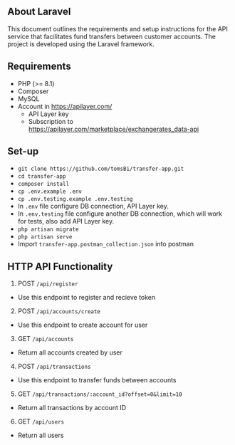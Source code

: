## About Laravel

This document outlines the requirements and setup instructions for the API service that facilitates fund transfers between customer accounts. The project is developed using the Laravel framework.

## Requirements
* PHP (>= 8.1)
* Composer
* MySQL
* Account in https://apilayer.com/
  * API Layer key
  * Subscription to https://apilayer.com/marketplace/exchangerates_data-api

## Set-up
* `git clone https://github.com/tomsBi/transfer-app.git`
* `cd transfer-app`
* `composer install`
* `cp .env.example .env`
* `cp .env.testing.example .env.testing`
* In `.env` file configure DB connection, API Layer key.
* In `.env.testing` file configure another DB connection, which will work for tests, also add API Layer key.
* `php artisan migrate`
* `php artisan serve`
* Import `transfer-app.postman_collection.json` into postman

## HTTP API Functionality
1. POST `/api/register`
  * Use this endpoint to register and recieve token
2. POST `/api/accounts/create`
  * Use this endpoint to create account for user
3. GET `/api/accounts`
  * Return all accounts created by user
4. POST `/api/transactions`
  * Use this endpoint to transfer funds between accounts
5. GET `/api/transactions/:account_id?offset=0&limit=10`
  * Return all transactions by account ID
6. GET `/api/users`
  * Return all users

